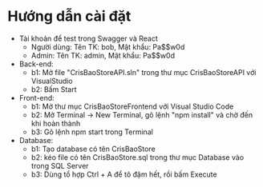 # Hướng dẫn cài đặt
+ Tài khoản để test trong Swagger và React
  - Người dùng: Tên TK: bob, Mật khẩu: Pa$$w0d
  - Admin: Tên TK: admin, Mật khẩu: Pa$$w0d
+ Back-end:
  - b1: Mở file "CrisBaoStoreAPI.sln" trong thư mục CrisBaoStoreAPI với VisualStudio
  - b2: Bấm Start
+ Front-end:
  - b1: Mở thư mục CrisBaoStoreFrontend với Visual Studio Code
  - b2: Mở Terminal -> New Terminal, gõ lệnh "npm install" và chờ đến khi hoàn thành
  - b3: Gõ lệnh npm start trong Terminal
+ Database:
  - b1: Tạo database có tên CrisBaoStore
  - b2: kéo file có tên CrisBaoStore.sql trong thư mục Database vào trong SQL Server
  - b3: Dùng tổ hợp Ctrl + A để tô đậm hết, rồi bấm Execute
